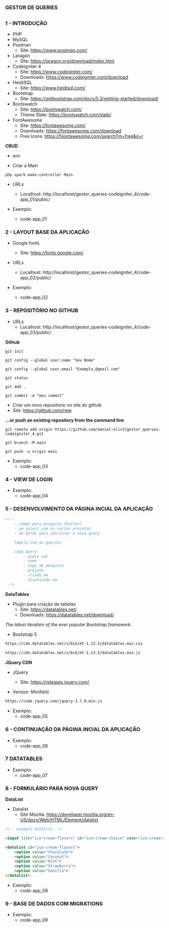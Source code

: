 ##
### GESTOR DE QUERIES
##



### 1 - INTRODUÇÃO

- PHP 
- MySQL 
- Postman
    - Site: https://www.postman.com/
- Laragon
    - Site: https://laragon.org/download/index.html
- Codeigniter 4
    - Site: https://www.codeigniter.com/
    - Downloads: https://www.codeigniter.com/download
- HeidiSQL
    - Site: https://www.heidisql.com/
- Bootstrap
    - Site: https://getbootstrap.com/docs/5.3/getting-started/download/
- Bootswatch
    - Site: https://bootswatch.com/
    - Theme Slate: https://bootswatch.com/slate/
- FontAwesome
    - Site: https://fontawesome.com/
    - Downloads: https://fontawesome.com/download
    - Free Icons: https://fsontawesome.com/search?m=free&o=r



**CRUD**

 - env

- Criar a Main
```
php spark make:controller Main
```

- URLs
    - Localhost: http://localhost/gestor_queries-codeigniter_4/code-app_01/public/

- Exemplo:
    - code-app_01





### 2 - LAYOUT BASE DA APLICAÇÃO

- Google fonts
    - Site: https://fonts.google.com/

- URLs
    - Localhost: http://localhost/gestor_queries-codeigniter_4/code-app_02/public/

- Exemplo:
    - code-app_02




### 3 - REPOSITÓRIO NO GITHUB

- URLs
    - Localhost: http://localhost/gestor_queries-codeigniter_4/code-app_03/public/

**Github**

```
git init
```

```
git config --global user.name "Seu Nome"
```

```
git config --global user.email "Exemplo.@gmail.com"
```

```
git status
```

```
git add .
```

```
git commit -m "meu commit"
```

- Criar um novo repositorio no site do github
- Site: https://github.com/new

**…or push an existing repository from the command line**
```
git remote add origin https://github.com/daniel-oliv3/gestor_queries-codeigniter_4.git
```

```
git branch -M main
```

```
git push -u origin main
```

- Exemplo:
    - code-app_03


### 4 - VIEW DE LOGIN

- Exemplo:
    - code-app_04


### 5 - DESENVOLVIMENTO DA PÁGINA INCIAL DA APLICAÇÃO

```html
<!--
    - campo para pesquisa (button)
    - um select com os varios projetos
    - um botão para adicionar a nova query

    tabela com as queries

    cada query
        - query sql
        - nome
        - tags de pesquisa
        - projeto
        - criado em
        - atualizado em
 -->
```

**DataTables**

- Plugin para criação de tabelas
    - Site: https://datatables.net/
    - Downloads: https://datatables.net/download/


*The latest iteration of the ever popular Bootstrap framework.*

- Bootstrap 5

```txt
https://cdn.datatables.net/v/bs5/dt-1.13.5/datatables.min.css
 
https://cdn.datatables.net/v/bs5/dt-1.13.5/datatables.min.js
```

**JQuery CDN**

- JQuery
    - Site: https://releases.jquery.com/

- Version: Minifield


```txt
https://code.jquery.com/jquery-3.7.0.min.js
```

- Exemplo:
    - code-app_05


### 6 - CONTINUAÇÃO DA PÁGINA INCIAL DA APLICAÇÃO

- Exemplo:
    - code-app_06


### 7 DATATABLES

- Exemplo:
    - code-app_07




### 8 - FORMULÁRIO PARA NOVA QUERY

**DataList**

- Datalist
    - Site Mozilla: https://developer.mozilla.org/en-US/docs/Web/HTML/Element/datalist

```html
<!-- exemplo datalist -->

<input list="ice-cream-flavors" id="ice-cream-choice" name="ice-cream-choice">

<datalist id="ice-cream-flavors">
    <option value="Chocolate">
    <option value="Coconut">
    <option value="Mint">
    <option value="Strawberry">
    <option value="Vanilla">
</datalist>

```

- Exemplo:
    - code-app_08




### 9 - BASE DE DADOS COM MIGRATIONS


- Exemplo:
    - code-app_09









































